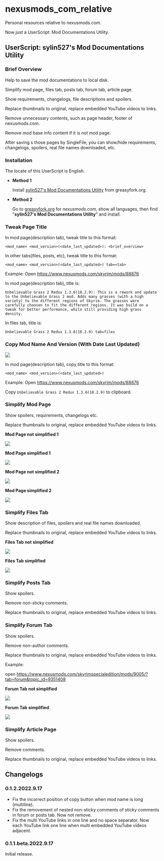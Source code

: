 # nexusmods_com_relative

Personal resources relative to nexusmods.com.

Now just a UserScript: Mod Documentations Utility.

## UserScript: sylin527's Mod Documentations Utility

### Brief Overview

Help to save the mod documentations to local disk.

Simplify mod page, files tab, posts tab, forum tab, article page.

Show requirements, changelogs, file descriptions and spoilers.

Replace thumbnails to original, replace embedded YouTube videos to links.

Remove unnecessary contents, such as page header, footer of nexusmods.com.

Remove mod base info content if it is not mod page.

After saving s those pages by SingleFile, you can show/hide requirements, changelogs, spoilers, real file names downloaded, etc.

### Installation

The locate of this UserScript is English.

- **Method 1**

  Install [sylin527's Mod Documentations Utility](https://greasyfork.org/en/scripts/451506-sylin527-s-mod-documentations-utility) from greasyfork.org.

- **Method 2**

  Go to [greasyfork.org](https://greasyfork.org/scripts/by-site/nexusmods.com?filter_locale=0) for *nexusmods.com*, show all languages, then find "**sylin527's Mod Documentations Utility**" and install.

### Tweak Page Title

In mod page(description tab), tweak title to this format:

`<mod_name> <mod_version>(<date_last_updated>): <brief_overview>`

In other tabs(files, posts, etc), tweak title to this format:

`<mod_name> <mod_version>(<date_last_updated>) tab=<tab>`

Example: Open <https://www.nexusmods.com/skyrim/mods/88876>

In mod page(description tab), title is:

```text
Unbelievable Grass 2 Redux 1.3.6(18.2.9): This is a rework and update to the Unbelievable Grass 2 mod. Adds many grasses (with a high variety) to the different regions of Skyrim. The grasses were carefully choosen to fit the different regions. It was build on a tweak for better performance, while still providing high grass density.
```

In files tab, title is:

```text
Unbelievable Grass 2 Redux 1.3.6(18.2.9) tab=files
```

### Copy Mod Name And Version (With Date Last Updated)

![](user_guide/Copy_Mod_and_Version.png)

In mod page(description tab), copy title to this format:

`<mod_name> <mod_version>(<date_last_updated>)`

Example: Open <https://www.nexusmods.com/skyrim/mods/88876>

Copy `Unbelievable Grass 2 Redux 1.3.6(18.2.9)` to clipboard.

### Simplify Mod Page

Show spoilers, requirements, changelogs etc.

Replace thumbnails to original, replace embedded YouTube videos to links.

**Mod Page not simplified 1**

![](user_guide/Mod_Page_not_simplified_1.png)

**Mod Page simplified 1**

![](user_guide/Mod_Page_simplified_1.png)

**Mod Page not simplified 2**

![](user_guide/Mod_Page_not_simplified_2.png)

**Mod Page simplified 2**

![](user_guide/Mod_Page_simplified_2.png)

### Simplify Files Tab

Show description of files, spoilers and real file names downloaded.

Replace thumbnails to original, replace embedded YouTube videos to links.

**Files Tab not simplified**

![](user_guide/Files_Tab_not_simplified.png)

**Files Tab simplified**

![](user_guide/Files_Tab_simplified.png)

### Simplify Posts Tab

Show spoilers.

Remove non-sticky comments.

Replace thumbnails to original, replace embedded YouTube videos to links.

### Simplify Forum Tab

Show spoilers.

Remove non-author comments.

Replace thumbnails to original, replace embedded YouTube videos to links.

Example:

open <https://www.nexusmods.com/skyrimspecialedition/mods/9005/?tab=forum&topic_id=9351408>

**Forum Tab not simplified**

![](user_guide/Forum_Tab_not_simplified.png)

**Forum Tab simplified**

![](user_guide/Forum_Tab_simplified.png)

### Simplify Article Page

Show spoilers.

Remove comments.

Replace thumbnails to original, replace embedded YouTube videos to links.

## Changelogs

### 0.1.2.2022.9.17

- Fix the incorrect position of copy button when mod name is long (multiline).
- Fix the removement of nested non-sticky comments of sticky comments in forum or posts tab. Now not remove.
- Fix the multi YouTube links in one line and no space separator. Now each YouTube link one line when multi embedded YouTube videos adjacent.
### 0.1.1.beta.2022.9.17

Initial release.
